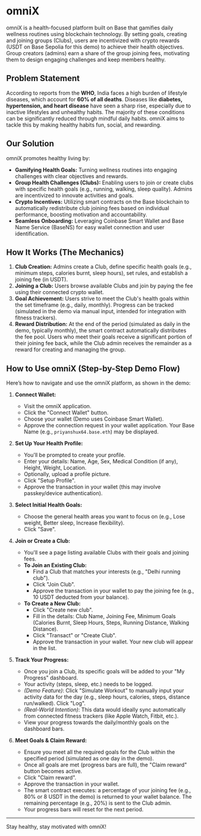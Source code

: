 # omniX

omniX is a health-focused platform built on Base that gamifies daily wellness routines using blockchain technology. By setting goals, creating and joining groups (Clubs), users are incentivized with crypto rewards (USDT on Base Sepolia for this demo) to achieve their health objectives. Group creators (admins) earn a share of the group joining fees, motivating them to design engaging challenges and keep members healthy.

## Problem Statement

According to reports from the **WHO**, India faces a high burden of lifestyle diseases, which account for **60% of all deaths**. Diseases like **diabetes, hypertension, and heart disease** have seen a sharp rise, especially due to inactive lifestyles and unhealthy habits. The majority of these conditions can be significantly reduced through mindful daily habits. omniX aims to tackle this by making healthy habits fun, social, and rewarding.

## Our Solution

omniX promotes healthy living by:

*   **Gamifying Health Goals:** Turning wellness routines into engaging challenges with clear objectives and rewards.
*   **Group Health Challenges (Clubs):** Enabling users to join or create clubs with specific health goals (e.g., running, walking, sleep quality). Admins are incentivized to innovate activities and goals.
*   **Crypto Incentives:** Utilizing smart contracts on the Base blockchain to automatically redistribute club joining fees based on individual performance, boosting motivation and accountability.
*   **Seamless Onboarding:** Leveraging Coinbase Smart Wallet and Base Name Service (BaseNS) for easy wallet connection and user identification.

## How It Works (The Mechanics)

1.  **Club Creation:** Admins create a Club, define specific health goals (e.g., minimum steps, calories burnt, sleep hours), set rules, and establish a joining fee (in USDT).
2.  **Joining a Club:** Users browse available Clubs and join by paying the fee using their connected crypto wallet.
3.  **Goal Achievement:** Users strive to meet the Club's health goals within the set timeframe (e.g., daily, monthly). Progress can be tracked (simulated in the demo via manual input, intended for integration with fitness trackers).
4.  **Reward Distribution:** At the end of the period (simulated as daily in the demo, typically monthly), the smart contract automatically distributes the fee pool. Users who meet their goals receive a significant portion of their joining fee back, while the Club admin receives the remainder as a reward for creating and managing the group.

## How to Use omniX (Step-by-Step Demo Flow)

Here’s how to navigate and use the omniX platform, as shown in the demo:

1.  **Connect Wallet:**
    *   Visit the omniX application.
    *   Click the "Connect Wallet" button.
    *   Choose your wallet (Demo uses Coinbase Smart Wallet).
    *   Approve the connection request in your wallet application. Your Base Name (e.g., `priyanshux64.base.eth`) may be displayed.

2.  **Set Up Your Health Profile:**
    *   You'll be prompted to create your profile.
    *   Enter your details: Name, Age, Sex, Medical Condition (if any), Height, Weight, Location.
    *   Optionally, upload a profile picture.
    *   Click "Setup Profile".
    *   Approve the transaction in your wallet (this may involve passkey/device authentication).

3.  **Select Initial Health Goals:**
    *   Choose the general health areas you want to focus on (e.g., Lose weight, Better sleep, Increase flexibility).
    *   Click "Save".

4.  **Join or Create a Club:**
    *   You'll see a page listing available Clubs with their goals and joining fees.
    *   **To Join an Existing Club:**
        *   Find a Club that matches your interests (e.g., "Delhi running club").
        *   Click "Join Club".
        *   Approve the transaction in your wallet to pay the joining fee (e.g., 10 USDT deducted from your balance).
    *   **To Create a New Club:**
        *   Click "Create new club".
        *   Fill in the details: Club Name, Joining Fee, Minimum Goals (Calories Burnt, Sleep Hours, Steps, Running Distance, Walking Distance).
        *   Click "Transact" or "Create Club".
        *   Approve the transaction in your wallet. Your new club will appear in the list.

5.  **Track Your Progress:**
    *   Once you join a Club, its specific goals will be added to your "My Progress" dashboard.
    *   Your activity (steps, sleep, etc.) needs to be logged.
    *   *(Demo Feature)*: Click "Simulate Workout" to manually input your activity data for the day (e.g., sleep hours, calories, steps, distance run/walked). Click "Log".
    *   *(Real-World Intention)*: This data would ideally sync automatically from connected fitness trackers (like Apple Watch, Fitbit, etc.).
    *   View your progress towards the daily/monthly goals on the dashboard bars.

6.  **Meet Goals & Claim Reward:**
    *   Ensure you meet all the required goals for the Club within the specified period (simulated as one day in the demo).
    *   Once all goals are met (progress bars are full), the "Claim reward" button becomes active.
    *   Click "Claim reward".
    *   Approve the transaction in your wallet.
    *   The smart contract executes: a percentage of your joining fee (e.g., 80% or 8 USDT in the demo) is returned to your wallet balance. The remaining percentage (e.g., 20%) is sent to the Club admin.
    *   Your progress bars will reset for the next period.

---

Stay healthy, stay motivated with omniX!
